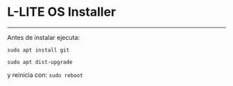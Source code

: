 # L-LITE OS Installer
---

Antes de instalar ejecuta:

`sudo apt install git`

`sudo apt dist-upgrade`

y reinicia con:
`sudo reboot`
